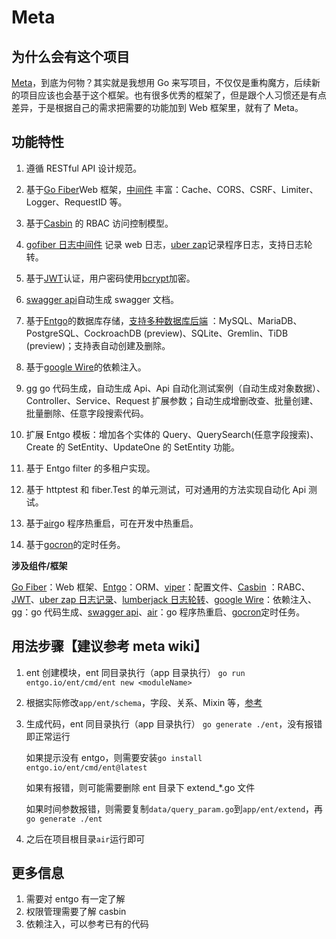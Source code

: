 # Meta

## 为什么会有这个项目

[Meta](https://github.com/one-meta/meta)，到底为何物？其实就是我想用 Go 来写项目，不仅仅是重构魔方，后续新的项目应该也会基于这个框架。也有很多优秀的框架了，但是跟个人习惯还是有点差异，于是根据自己的需求把需要的功能加到 Web 框架里，就有了 Meta。

## 功能特性

1. 遵循 RESTful API 设计规范。

2. 基于[Go Fiber](https://gofiber.io/)Web 框架，[中间件](https://docs.gofiber.io/api/middleware)
   丰富：Cache、CORS、CSRF、Limiter、Logger、RequestID 等。

3. 基于[Casbin](https://casbin.org/zh/) 的 RBAC 访问控制模型。

4. [gofiber 日志中间件](https://docs.gofiber.io/api/middleware/logger)
   记录 web 日志，[uber zap](https://github.com/uber-go/zap)记录程序日志，支持日志轮转。

5. 基于[JWT](https://github.com/golang-jwt/jwt)认证，用户密码使用[bcrypt](http://golang.org/x/crypto/bcrypt)加密。

6. [swagger api](https://gofiber.iogithub.com/swaggo/swag)自动生成 swagger 文档。

7. 基于[Entgo](https://entgo.io/zh)的数据库存储，[支持多种数据库后端](https://entgo.io/zh/docs/dialects)
   ：MySQL、MariaDB、PostgreSQL、CockroachDB (preview)、SQLite、Gremlin、TiDB (preview)；支持表自动创建及删除。

8. 基于[google Wire](https://github.com/google/wire)的依赖注入。

9. [gg](https://github.com/Xuanwo/gg) go 代码生成，自动生成 Api、Api 自动化测试案例（自动生成对象数据）、Controller、Service、Request 扩展参数；自动生成增删改查、批量创建、批量删除、任意字段搜索代码。

10. 扩展 Entgo 模板：增加各个实体的 Query、QuerySearch(任意字段搜索)、Create 的 SetEntity、UpdateOne 的 SetEntity 功能。

11. 基于 Entgo filter 的多租户实现。

12. 基于 httptest 和 fiber.Test 的单元测试，可对通用的方法实现自动化 Api 测试。

13. 基于[air](https://github.com/cosmtrek/air)go 程序热重启，可在开发中热重启。

14. 基于[gocron](github.com/go-co-op/gocron)的定时任务。

**涉及组件/框架**

[Go Fiber](https://gofiber.io/)：Web 框架、[Entgo](https://entgo.io/zh)：ORM、[viper](https://github.com/spf13/viper)：配置文件、[Casbin](https://casbin.org/zh/) ：RABC、[JWT](https://github.com/golang-jwt/jwt)、[uber zap 日志记录](https://github.com/uber-go/zap)、[lumberjack 日志轮转](https://github.com/natefinch/lumberjack)、[google Wire](https://github.com/google/wire)：依赖注入、[gg](https://github.com/Xuanwo/gg)：go 代码生成、[swagger api](https://github.com/swaggo/swag)、[air](https://github.com/cosmtrek/air)：go 程序热重启、[gocron](github.com/go-co-op/gocron)定时任务。

## 用法步骤【建议参考 meta wiki】

1. ent 创建模块，ent 同目录执行（app 目录执行）
   `go run entgo.io/ent/cmd/ent new <moduleName>`

2. 根据实际修改`app/ent/schema`，字段、关系、Mixin 等，[参考](https://entgo.io/zh/docs/getting-started/)

3. 生成代码，ent 同目录执行（app 目录执行）
   `go generate ./ent`，没有报错即正常运行

   如果提示没有 entgo，则需要安装`go install entgo.io/ent/cmd/ent@latest`

   如果有报错，则可能需要删除 ent 目录下 extend\_\*.go 文件

   如果时间参数报错，则需要复制`data/query_param.go`到`app/ent/extend`，再`go generate ./ent`

4. 之后在项目根目录`air`运行即可

## 更多信息

1. 需要对 entgo 有一定了解
2. 权限管理需要了解 casbin
3. 依赖注入，可以参考已有的代码
